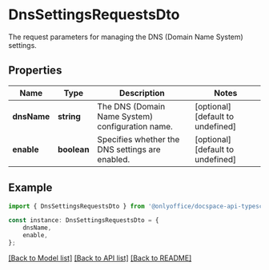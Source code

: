 # DnsSettingsRequestsDto

The request parameters for managing the DNS (Domain Name System) settings.

## Properties

Name | Type | Description | Notes
------------ | ------------- | ------------- | -------------
**dnsName** | **string** | The DNS (Domain Name System) configuration name. | [optional] [default to undefined]
**enable** | **boolean** | Specifies whether the DNS settings are enabled. | [optional] [default to undefined]

## Example

```typescript
import { DnsSettingsRequestsDto } from '@onlyoffice/docspace-api-typescript';

const instance: DnsSettingsRequestsDto = {
    dnsName,
    enable,
};
```

[[Back to Model list]](../README.md#documentation-for-models) [[Back to API list]](../README.md#documentation-for-api-endpoints) [[Back to README]](../README.md)
